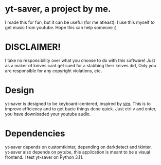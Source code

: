 # yt-saver, a project by me.
I made this for fun, but it can be useful (for me atleast).
I use this myself to get music from youtube.
Hope this can help someone :)

# DISCLAIMER!
I take no responsibility over what you choose to do with this software!
Just as a maker of knives cant get sued for a stabbing their knives did, Only you are responsible for any copyright violations, etc.

# Design
yt-saver is designed to be keyboard-centered, inspired by [vim](www.vim.org). 
This is to improve efficiency and to get bacic things done quick.
Just ctrl v and enter, you have downloaded your youtube audio.

# Dependencies
yt-saver depends on customtkinter, depending on darkdetect and tkinter.
yt-saver also depends on pytube, this application is meant to be a visual frontend.
I test yt-saver on Python 3.11.
